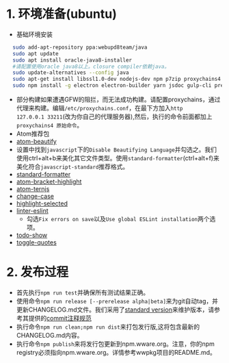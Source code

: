 # 1. 环境准备(ubuntu)

 - 基础环境安装
```bash
  sudo add-apt-repository ppa:webupd8team/java
  sudo apt update
  sudo apt install oracle-java8-installer
  #请配置使用oracle java8以上。closure compiler依赖java。
  sudo update-alternatives --config java
  sudo apt-get install libssl1.0-dev nodejs-dev npm p7zip proxychains4
  sudo npm install -g electron electron-builder yarn jsdoc gulp-cli prettyjson eslint eslint-plugin-import eslint-plugin-node eslint-plugin-promise eslint-plugin-standard eslint-plugin-compat webpack webpack-cli webpack-dev-server standard-version
```
 - 部分构建如果遭遇GFW的阻拦，而无法成功构建。请配置proxychains，通过代理来构建。编辑`/etc/proxychains.conf`，在最下方加入`http            127.0.0.1 33211`(改为你自己的代理服务器),然后，执行的命令前面都加上`proxychains4 原始命令`。
 - Atom推荐包
  - [atom-beautify](https://atom.io/packages/atom-beautify)
   - 设置中找到`javascript`下的`Disable Beautifying Language`并勾选之。我们使用ctrl+alt+b来美化其它文件类型。使用`standard-formatter`(ctrl+alt+f)来美化符合`javascript-standard`推荐格式。
  - [standard-formatter](https://atom.io/packages/standard-formatter)
  - [atom-bracket-highlight](https://atom.io/packages/atom-bracket-highlight)
  - [atom-ternjs](https://atom.io/packages/atom-ternjs)
  - [change-case](https://atom.io/packages/change-case)
  - [highlight-selected](https://atom.io/packages/highlight-selected)
  - [linter-eslint](https://atom.io/packages/linter-eslint)
    - 勾选`Fix errors on save`以及`Use global ESLint installation`两个选项。
  - [todo-show](https://atom.io/packages/todo-show)
  - [toggle-quotes](https://atom.io/packages/toggle-quotes)

# 2. 发布过程
 - 首先执行`npm run test`并确保所有测试结果正确。
 - 使用命令`npm run release [--prerelease alpha|beta]`来为git自动tag，并更新CHANGELOG.md文件。我们采用了[standard version](https://github.com/conventional-changelog/standard-version)来维护版本，请参考其提供的[commit注释规范](https://conventionalcommits.org)
 - 执行命令`npm run clean;npm run dist`来打包发行版,这将包含最新的CHANGELOG.md内容。
 - 执行命令`npm publish`来将发行包更新到npm.wware.org。注意，你的npm registry必须指向npm.wware.org。详情参考wwpkg项目的README.md。
